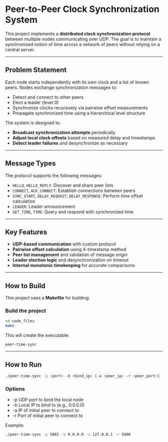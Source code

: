 # Peer-to-Peer Clock Synchronization System

This project implements a **distributed clock synchronization protocol** between multiple nodes communicating over UDP. The goal is to maintain a synchronized notion of time across a network of peers without relying on a central server.

---

## Problem Statement

Each node starts independently with its own clock and a list of known peers. Nodes exchange synchronization messages to:
- Detect and connect to other peers
- Elect a leader (level 0)
- Synchronize clocks recursively via pairwise offset measurements
- Propagate synchronized time using a hierarchical level structure

The system is designed to:
- **Broadcast synchronization attempts** periodically
- **Adjust local clock offsets** based on measured delay and timestamps
- **Detect leader failures** and desynchronize as necessary

---

## Message Types

The protocol supports the following messages:
- `HELLO`, `HELLO_REPLY`: Discover and share peer lists
- `CONNECT`, `ACK_CONNECT`: Establish connections between peers
- `SYNC_START`, `DELAY_REQUEST`, `DELAY_RESPONSE`: Perform time offset calculation
- `LEADER`: Leader announcement
- `GET_TIME`, `TIME`: Query and respond with synchronized time

---

## Key Features

- **UDP-based communication** with custom protocol
- **Pairwise offset calculation** using 4-timestamp method
- **Peer list management** and validation of message origin
- **Leader election logic** and desynchronization on timeout
- **Internal monotonic timekeeping** for accurate comparisons

---

## How to Build

This project uses a **Makefile** for building.

### Build the project
```bash
cd code_files
make
```
This will create the executable:
```
peer-time-sync
```

---
## How to Run
```bash
./peer-time-sync -p <port> -b <bind_ip> [-a <peer_ip> -r <peer_port>]
```
### Options
- -p	UDP port to bind the local node
- -b	Local IP to bind to (e.g., 0.0.0.0)
- -a	IP of initial peer to connect to
- -r	Port of initial peer to connect to

Example:
```bash
./peer-time-sync -p 5001 -b 0.0.0.0 -a 127.0.0.1 -r 5000
```